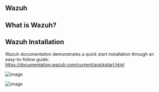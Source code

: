 ## Wazuh 

## What is Wazuh?


## Wazuh Installation

Wazuh documentation demonstrates a quick start installation through an easy-to-follow guide: 
https://documentation.wazuh.com/current/quickstart.html

![image](https://github.com/ItWozNotMe/itwoznotme.github.io/assets/74746341/e74449cf-0411-4c3a-904d-e1814b8ff7a6)

![image](https://github.com/ItWozNotMe/itwoznotme.github.io/assets/74746341/abd91823-f051-4e91-af66-5409e640e04b)
